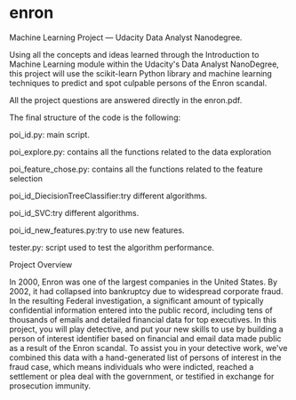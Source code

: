 # enron
Machine Learning Project — Udacity Data Analyst Nanodegree.

Using all the concepts and ideas learned through the Introduction to Machine Learning module within the Udacity's Data Analyst NanoDegree, this project will use the scikit-learn Python library and machine learning techniques to predict and spot culpable persons of the Enron scandal.

All the project questions are answered directly in the enron.pdf.

The final structure of the code is the following:

poi_id.py: main script.

poi_explore.py: contains all the functions related to the data exploration

poi_feature_chose.py: contains all the functions related to the feature selection

poi_id_DiecisionTreeClassifier:try different algorithms.

poi_id_SVC:try different algorithms.

poi_id_new_features.py:try to use new features.

tester.py: script used to test the algorithm performance.



Project Overview

In 2000, Enron was one of the largest companies in the United States. By 2002, it had collapsed into bankruptcy due to widespread corporate fraud. In the resulting Federal investigation, a significant amount of typically confidential information entered into the public record, including tens of thousands of emails and detailed financial data for top executives. In this project, you will play detective, and put your new skills to use by building a person of interest identifier based on financial and email data made public as a result of the Enron scandal. To assist you in your detective work, we've combined this data with a hand-generated list of persons of interest in the fraud case, which means individuals who were indicted, reached a settlement or plea deal with the government, or testified in exchange for prosecution immunity.
